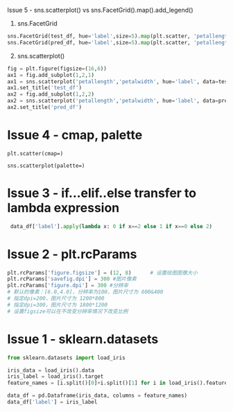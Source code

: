 Issue 5 - sns.scatterplot() vs sns.FacetGrid().map().add_legend()

1. sns.FacetGrid
```python
sns.FacetGrid(test_df, hue='label',size=5).map(plt.scatter, 'petallength','petalwidth').add_legend()
sns.FacetGrid(pred_df, hue='label',size=5).map(plt.scatter, 'petallength','petalwidth').add_legend()
```


2. sns.scatterplot()
```python
fig = plt.figure(figsize=(16,6))
ax1 = fig.add_subplot(1,2,1)
ax1 = sns.scatterplot('petallength','petalwidth', hue='label', data=test_df, palette=plt.cm.plasma_r)
ax1.set_title('test_df')
ax2 = fig.add_subplot(1,2,2)
ax2 = sns.scatterplot('petallength','petalwidth', hue='label', data=pred_df, palette=plt.cm.plasma_r)
ax2.set_title('pred_df')
```

# Issue 4 - cmap, palette

```plt.scatter(cmap=)```

```sns.scatterplot(palette=)```


# Issue 3 - if...elif..else transfer to lambda expression

```python
 data_df['label'].apply(lambda x: 0 if x==2 else 1 if x==0 else 2)
```

# Issue 2 - plt.rcParams

```python
plt.rcParams['figure.figsize'] = (12, 8)      # 设置绘图图像大小
plt.rcParams['savefig.dpi'] = 300 #图片像素
plt.rcParams['figure.dpi'] = 300 #分辨率
# 默认的像素：[6.0,4.0]，分辨率为100，图片尺寸为 600&400
# 指定dpi=200，图片尺寸为 1200*800
# 指定dpi=300，图片尺寸为 1800*1200
# 设置figsize可以在不改变分辨率情况下改变比例
```


# Issue 1 - sklearn.datasets

```python
from sklearn.datasets import load_iris
```
```python
iris_data = load_iris().data
iris_label = load_iris().target
feature_names = [i.split()[0]+i.split()[1] for i in load_iris().feature_names]

data_df = pd.Dataframe(iris_data, columns = feature_names)
data_df['label'] = iris_label
```
